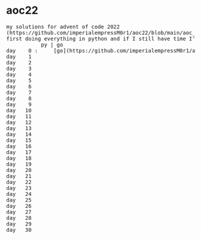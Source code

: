 # aoc22
<pre>
my solutions for advent of code 2022
(https://github.com/imperialempressM0r1/aoc22/blob/main/aoc_day1.py)
first doing everything in python and if I still have time I'll also try to in go    
           py | go
day    0 :     [go](https://github.com/imperialempressM0r1/aoc22/blob/main/aoc_day1.go)
day    1            
day    2   
day    3      
day    4   
day    5   
day    6   
day    7   
day    8   
day    9   
day   10   
day   11   
day   12   
day   13   
day   14   
day   15   
day   16   
day   17   
day   18   
day   19   
day   20   
day   21   
day   22   
day   23   
day   24   
day   25   
day   26   
day   27   
day   28   
day   29   
day   30   
</pre>

